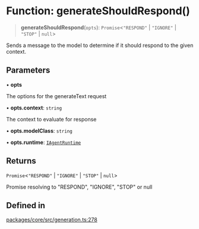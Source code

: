 # Function: generateShouldRespond()

> **generateShouldRespond**(`opts`): `Promise`\<`"RESPOND"` \| `"IGNORE"` \| `"STOP"` \| `null`\>

Sends a message to the model to determine if it should respond to the given context.

## Parameters

• **opts**

The options for the generateText request

• **opts.context**: `string`

The context to evaluate for response

• **opts.modelClass**: `string`

• **opts.runtime**: [`IAgentRuntime`](../interfaces/IAgentRuntime.md)

## Returns

`Promise`\<`"RESPOND"` \| `"IGNORE"` \| `"STOP"` \| `null`\>

Promise resolving to "RESPOND", "IGNORE", "STOP" or null

## Defined in

[packages/core/src/generation.ts:278](https://github.com/ai16z/eliza/blob/8b230e97279ce98a641d3338cbfa78f13130c60e/packages/core/src/generation.ts#L278)
